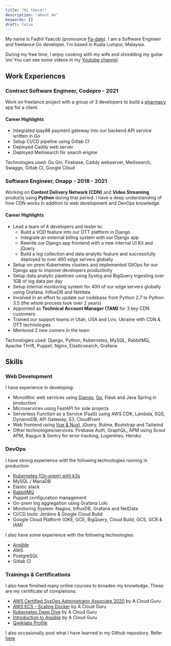```yaml
---
title: "Hi there!"
description: "about me"
keywords: []
draft: false
---
```


My name is Fadhil Yaacob (pronounce [Fa-dale](https://www.howtopronounce.com/fadale/)). I am a Software Engineer and freelance Go developer. I'm based in Kuala Lumpur, Malaysia.

During my free time, I enjoy cooking with my wife and shredding my guitar \m/ You can see some videos in my [Youtube channel](https://www.youtube.com/user/piukul/).

## Work Experiences

### Contract Software Engineer, Codepro - 2021

Work on freelance project with a group of 3 developers to build a [pharmacy](/projects/#pharmacy-app---march---present-2021) app for a client.

#### Career Highlights

- Integrated ipay88 payment gateway into our backend API service written in Go
- Setup CI/CD pipeline using Gitlab CI
- Deployed Caddy web server
- Deployed Meilisearch for search engine

Technologies used: Go Gin, Firebase, Caddy webserver, Meilisearch, Swaggo, Gitlab CI, Google Cloud

### Software Engineer, Onapp - 2018 - 2021

Working on **Content Delivery Network (CDN)** and **Video Streaming** products using **Python** during that period. I have a deep understanding of how CDN works in addition to web development and DevOps knowledge. 

#### Career Highlights

- Lead a team of 4 developers and tester to:
  - Build a VOD feature into our OTT platform in Django
  - Integrate an external billing system with our Django app
  - Rewrite our Django app frontend with a new internal UI Kit and jQuery
  - Build a log collection and data analytic feature and successfully deployed to over 400 edge servers globally
- Setup on-prem Kubernetes clusters and implemented GitOps for our Django app to improve developers productivity
- Setup data analytic pipelines using Syslog and BigQuery ingesting over 1GB of log data per day
- Setup internal monitoring system for 400 of our edge servers globally using Grafana, InfluxDB and Netdata
- Involved in an effort to update our codebase from Python 2.7 to Python 3.5 (the whole process took over 2 years)
- Appointed as **Technical Account Manager (TAM)** for 3 key CDN customers
- Trained our support teams in Utah, USA and Lviv, Ukraine with CDN & OTT technologies
- Mentored 2 new comers in the team

Technologies used: Django, Python, Kubernetes, MySQL, RabbitMQ, Apache Thrift, Puppet, Nginx, Elasticsearch, Grafana

## Skills

### Web Development

I have experience in developing:

- Monolithic web services using [Django](/tags/django/), [Go](/tags/golang/), Flask and Java Spring in production
- Microservices using FastAPI for side projects
- Serverless Function as a Service (FaaS) using AWS CDK, Lambda, SQS, DynamoDB, API Gateway, S3, CloudFront
- Web frontend using [Vue & Nuxt](/tags/nuxt/), jQuery, Bulma, Bootstrap and Tailwind
- Other technologies/services: Firebase Auth, GraphQL, APM using Scout APM, Raygun & Sentry for error tracking, Logentries, Heroku

### DevOps

I have strong experience with the following technologies running in production:

- [Kubernetes (On-prem) with k3s](/tags/kubernetes/)
- MySQL / MariaDB
- Elastic stack
- [RabbitMQ](/tags/message-queue/)
- Puppet configuration management
- On-prem log aggregation using Grafana Loki
- Monitoring System: Nagios, InfluxDB, Grafana and NetData
- CI/CD tools: Jenkins & Google Cloud Build
- Google Cloud Platform (GKE, GCE, BigQuery, Cloud Build, GCS, GCR & IAM)

I also have some experience with the following technologies:

- [Ansible](https://github.com/sdil/learning/tree/master/ansible)
- AWS
- PostgreSQL
- Gitlab CI

### Trainings & Certifications

I also have finished many online courses to broaden my knowledge. These are my certificate of completions:

- [AWS Certified SysOps Administrator Associate 2020](https://verify.acloud.guru/4A968CDFC398) by A Cloud Guru
- [AWS ECS - Scaling Docker](https://verify.acloud.guru/BC648C629A48) by A Cloud Guru
- [Kubernetes Deep Dive](https://verify.acloud.guru/445E8386BBF0) by A Cloud Guru
- [Introduction to Ansible](https://verify.acloud.guru/EE90B7C9B544) by A Cloud Guru
- [Qwiklabs Profile](https://www.qwiklabs.com/public_profiles/1f3c1bdb-9425-4890-9eee-c38964c20470)

I also occasionally post what I have learned in my Github repository. Refer [here](https://github.com/sdil/learning)
